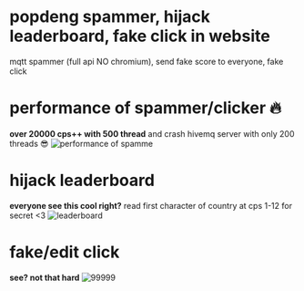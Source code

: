 # popdeng spammer, hijack leaderboard, fake click in website

mqtt spammer (full api NO chromium), send fake score to everyone, fake click

# performance of spammer/clicker 🔥
**over 20000 cps++ with 500 thread** and crash hivemq server with only 200 threads 😎
![performance of spamme](https://github.com/user-attachments/assets/4723270a-b0f9-4d83-841b-6718cd7932ad)

# hijack leaderboard
**everyone see this cool right?**
read first character of country at cps 1-12 for secret <3
![leaderboard](https://github.com/user-attachments/assets/a7135178-7bff-43a9-bfd4-e356c254bfcb)

# fake/edit click
**see? not that hard**
![99999](https://github.com/user-attachments/assets/c1d1dfd4-c851-4dd7-ab49-008345d19e91)

